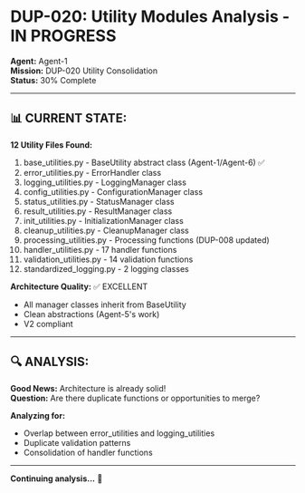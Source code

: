 # DUP-020: Utility Modules Analysis - IN PROGRESS

**Agent:** Agent-1  
**Mission:** DUP-020 Utility Consolidation  
**Status:** 30% Complete

---

## 📊 **CURRENT STATE:**

**12 Utility Files Found:**
1. base_utilities.py - BaseUtility abstract class (Agent-1/Agent-6) ✅
2. error_utilities.py - ErrorHandler class
3. logging_utilities.py - LoggingManager class  
4. config_utilities.py - ConfigurationManager class
5. status_utilities.py - StatusManager class
6. result_utilities.py - ResultManager class
7. init_utilities.py - InitializationManager class
8. cleanup_utilities.py - CleanupManager class
9. processing_utilities.py - Processing functions (DUP-008 updated)
10. handler_utilities.py - 17 handler functions
11. validation_utilities.py - 14 validation functions
12. standardized_logging.py - 2 logging classes

**Architecture Quality:** ✅ EXCELLENT
- All manager classes inherit from BaseUtility
- Clean abstractions (Agent-5's work)
- V2 compliant

---

## 🔍 **ANALYSIS:**

**Good News:** Architecture is already solid!  
**Question:** Are there duplicate functions or opportunities to merge?

**Analyzing for:**
- Overlap between error_utilities and logging_utilities
- Duplicate validation patterns
- Consolidation of handler functions

---

**Continuing analysis...** 🔄


